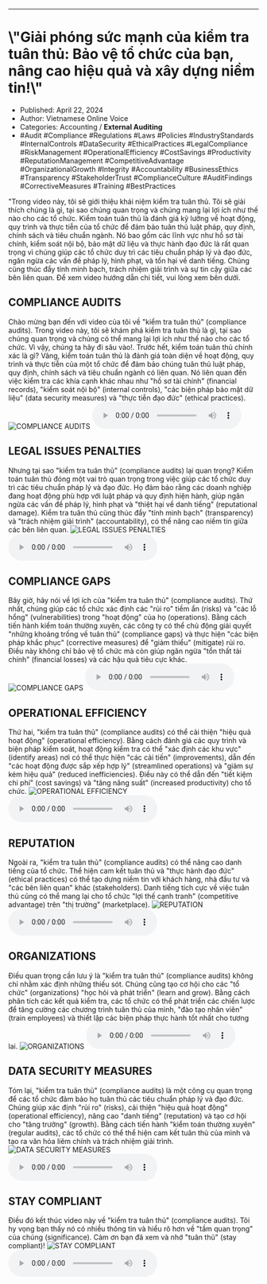 
---

# \\"Giải phóng sức mạnh của kiểm tra tuân thủ: Bảo vệ tổ chức của bạn, nâng cao hiệu quả và xây dựng niềm tin!\\\"

- Published: April 22, 2024
- Author: Vietnamese Online Voice
- Categories: Accounting / **External Auditing**
- #Audit #Compliance #Regulations #Laws #Policies #IndustryStandards #InternalControls #DataSecurity #EthicalPractices #LegalCompliance #RiskManagement #OperationalEfficiency #CostSavings #Productivity #ReputationManagement #CompetitiveAdvantage #OrganizationalGrowth #Integrity #Accountability #BusinessEthics #Transparency #StakeholderTrust #ComplianceCulture #AuditFindings #CorrectiveMeasures #Training #BestPractices

"Trong video này, tôi sẽ giới thiệu khái niệm kiểm tra tuân thủ. Tôi sẽ giải thích chúng là gì, tại sao chúng quan trọng và chúng mang lại lợi ích như thế nào cho các tổ chức. Kiểm toán tuân thủ là đánh giá kỹ lưỡng về hoạt động, quy trình và thực tiễn của tổ chức để đảm bảo tuân thủ luật pháp, quy định, chính sách và tiêu chuẩn ngành. Nó bao gồm các lĩnh vực như hồ sơ tài chính, kiểm soát nội bộ, bảo mật dữ liệu và thực hành đạo đức là rất quan trọng vì chúng giúp các tổ chức duy trì các tiêu chuẩn pháp lý và đạo đức, ngăn ngừa các vấn đề pháp lý, hình phạt, và tổn hại về danh tiếng. Chúng cũng thúc đẩy tính minh bạch, trách nhiệm giải trình và sự tin cậy giữa các bên liên quan. Để xem video hướng dẫn chi tiết, vui lòng xem bên dưới.


## COMPLIANCE AUDITS

Chào mừng bạn đến với video của tôi về "kiểm tra tuân thủ" (compliance audits). Trong video này, tôi sẽ khám phá kiểm tra tuân thủ là gì, tại sao chúng quan trọng và chúng có thể mang lại lợi ích như thế nào cho các tổ chức. Vì vậy, chúng ta hãy đi sâu vào!. Trước hết, kiểm toán tuân thủ chính xác là gì? Vâng, kiểm toán tuân thủ là đánh giá toàn diện về hoạt động, quy trình và thực tiễn của một tổ chức để đảm bảo chúng tuân thủ luật pháp, quy định, chính sách và tiêu chuẩn ngành có liên quan. Nó liên quan đến việc kiểm tra các khía cạnh khác nhau như "hồ sơ tài chính" (financial records), "kiểm soát nội bộ" (internal controls), "các biện pháp bảo mật dữ liệu" (data security measures) và "thực tiễn đạo đức" (ethical practices).
![COMPLIANCE AUDITS](https://http-archiver-apis-production-80.schnworks.com/storage/images/transitions/2024-04-22/transition--33014426892-Montserrat-Thin-512DA8.jpg)
<audio controls>
    <source src="https://http-archiver-apis-production-80.schnworks.com/storage/audio/file-28143006887.mp3" type="audio/mpeg">
</audio>



## LEGAL ISSUES PENALTIES

Nhưng tại sao "kiểm tra tuân thủ" (compliance audits) lại quan trọng? Kiểm toán tuân thủ đóng một vai trò quan trọng trong việc giúp các tổ chức duy trì các tiêu chuẩn pháp lý và đạo đức. Họ đảm bảo rằng các doanh nghiệp đang hoạt động phù hợp với luật pháp và quy định hiện hành, giúp ngăn ngừa các vấn đề pháp lý, hình phạt và "thiệt hại về danh tiếng" (reputational damage). Kiểm tra tuân thủ cũng thúc đẩy "tính minh bạch" (transparency) và "trách nhiệm giải trình" (accountability), có thể nâng cao niềm tin giữa các bên liên quan.
![LEGAL ISSUES PENALTIES](https://http-archiver-apis-production-80.schnworks.com/storage/images/transitions/2024-04-22/transition--12051887025-Montserrat-Bold-9C27B0.jpg)
<audio controls>
    <source src="https://http-archiver-apis-production-80.schnworks.com/storage/audio/file-29699686841.mp3" type="audio/mpeg">
</audio>



## COMPLIANCE GAPS

Bây giờ, hãy nói về lợi ích của "kiểm tra tuân thủ" (compliance audits). Thứ nhất, chúng giúp các tổ chức xác định các "rủi ro" tiềm ẩn (risks) và "các lỗ hổng" (vulnerabilities) trong "hoạt động" của họ (operations). Bằng cách tiến hành kiểm toán thường xuyên, các công ty có thể chủ động giải quyết "những khoảng trống về tuân thủ" (compliance gaps) và thực hiện "các biện pháp khắc phục" (corrective measures) để "giảm thiểu" (mitigate) rủi ro. Điều này không chỉ bảo vệ tổ chức mà còn giúp ngăn ngừa "tổn thất tài chính" (financial losses) và các hậu quả tiêu cực khác.
![COMPLIANCE GAPS](https://http-archiver-apis-production-80.schnworks.com/storage/images/transitions/2024-04-22/transition-7084469464-Montserrat-Bold-9C27B0.jpg)
<audio controls>
    <source src="https://http-archiver-apis-production-80.schnworks.com/storage/audio/file-21186882590.mp3" type="audio/mpeg">
</audio>



## OPERATIONAL EFFICIENCY

Thứ hai, "kiểm tra tuân thủ" (compliance audits) có thể cải thiện "hiệu quả hoạt động" (operational efficiency). Bằng cách đánh giá các quy trình và biện pháp kiểm soát, hoạt động kiểm tra có thể "xác định các khu vực" (identify areas) nơi có thể thực hiện "các cải tiến" (improvements), dẫn đến "các hoạt động được sắp xếp hợp lý" (streamlined operations) và "giảm sự kém hiệu quả" (reduced inefficiencies). Điều này có thể dẫn đến "tiết kiệm chi phí" (cost savings) và "tăng năng suất" (increased productivity) cho tổ chức.
![OPERATIONAL EFFICIENCY](https://http-archiver-apis-production-80.schnworks.com/storage/images/transitions/2024-04-22/transition--19737368545-Montserrat-ExtraBold-004895.jpg)
<audio controls>
    <source src="https://http-archiver-apis-production-80.schnworks.com/storage/audio/file-2228676561.mp3" type="audio/mpeg">
</audio>



## REPUTATION

Ngoài ra, "kiểm tra tuân thủ" (compliance audits) có thể nâng cao danh tiếng của tổ chức. Thể hiện cam kết tuân thủ và "thực hành đạo đức" (ethical practices) có thể tạo dựng niềm tin với khách hàng, nhà đầu tư và "các bên liên quan" khác (stakeholders). Danh tiếng tích cực về việc tuân thủ cũng có thể mang lại cho tổ chức "lợi thế cạnh tranh" (competitive advantage) trên "thị trường" (marketplace).
![REPUTATION](https://http-archiver-apis-production-80.schnworks.com/storage/images/transitions/2024-04-22/transition--12326911786-Montserrat-SemiBold-283593.jpg)
<audio controls>
    <source src="https://http-archiver-apis-production-80.schnworks.com/storage/audio/file-11022967111.mp3" type="audio/mpeg">
</audio>



## ORGANIZATIONS

Điều quan trọng cần lưu ý là "kiểm tra tuân thủ" (compliance audits) không chỉ nhằm xác định những thiếu sót. Chúng cũng tạo cơ hội cho các "tổ chức" (organizations) "học hỏi và phát triển" (learn and grow). Bằng cách phân tích các kết quả kiểm tra, các tổ chức có thể phát triển các chiến lược để tăng cường các chương trình tuân thủ của mình, "đào tạo nhân viên" (train employees) và thiết lập các biện pháp thực hành tốt nhất cho tương lai.
![ORGANIZATIONS](https://http-archiver-apis-production-80.schnworks.com/storage/images/transitions/2024-04-22/transition--36313037587-Montserrat-Thin-673AB7.jpg)
<audio controls>
    <source src="https://http-archiver-apis-production-80.schnworks.com/storage/audio/file-7462659820.mp3" type="audio/mpeg">
</audio>



## DATA SECURITY MEASURES

Tóm lại, "kiểm tra tuân thủ" (compliance audits) là một công cụ quan trọng để các tổ chức đảm bảo họ tuân thủ các tiêu chuẩn pháp lý và đạo đức. Chúng giúp xác định "rủi ro" (risks), cải thiện "hiệu quả hoạt động" (operational efficiency), nâng cao "danh tiếng" (reputation) và tạo cơ hội cho "tăng trưởng" (growth). Bằng cách tiến hành "kiểm toán thường xuyên" (regular audits), các tổ chức có thể thể hiện cam kết tuân thủ của mình và tạo ra văn hóa liêm chính và trách nhiệm giải trình.
![DATA SECURITY MEASURES](https://http-archiver-apis-production-80.schnworks.com/storage/images/transitions/2024-04-22/transition--10877670042-Montserrat-Black-303F9F.jpg)
<audio controls>
    <source src="https://http-archiver-apis-production-80.schnworks.com/storage/audio/file-66461299871.mp3" type="audio/mpeg">
</audio>



## STAY COMPLIANT

Điều đó kết thúc video này về "kiểm tra tuân thủ" (compliance audits). Tôi hy vọng bạn thấy nó có nhiều thông tin và hiểu rõ hơn về "tầm quan trọng" của chúng (significance). Cảm ơn bạn đã xem và nhớ "tuân thủ" (stay compliant)!
![STAY COMPLIANT](https://http-archiver-apis-production-80.schnworks.com/storage/images/transitions/2024-04-22/transition-18777722873-Montserrat-ExtraBold-9C27B0.jpg)
<audio controls>
    <source src="https://http-archiver-apis-production-80.schnworks.com/storage/audio/file-1942661069.mp3" type="audio/mpeg">
</audio>

